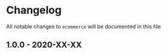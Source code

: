 # Changelog

All notable changes to `ecommerce` will be documented in this file

## 1.0.0 - 2020-XX-XX

